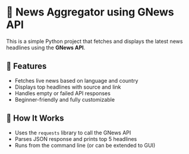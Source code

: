 # 📰 News Aggregator using GNews API

This is a simple Python project that fetches and displays the latest news headlines using the **GNews API**.

## 📌 Features

- Fetches live news based on language and country
- Displays top headlines with source and link
- Handles empty or failed API responses
- Beginner-friendly and fully customizable

## 🚀 How It Works

- Uses the `requests` library to call the GNews API
- Parses JSON response and prints top 5 headlines
- Runs from the command line (or can be extended to GUI)

